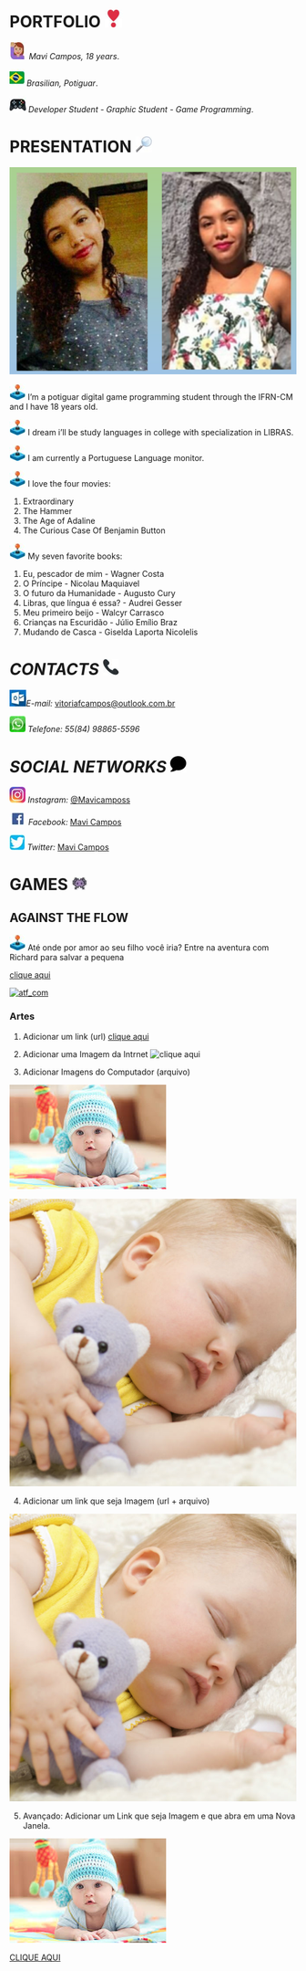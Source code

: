 # **PORTFOLIO** ![emojicor](emojicor.jpg)

![emojibon](emojibon.jpg) _Mavi Campos, 18 years_.

![emojiban](emojiban.jpg) _Brasilian, Potiguar_.

![emojijoy](emojijoy.jpg) _Developer Student - Graphic Student - Game Programming_.

#  **PRESENTATION** ![emojilupa](emojilupa.jpg)
![euenfim](euenfim.png) 

![marcador](marcador.jpg) I’m a potiguar digital game programming student through the IFRN-CM and I have 18 years old.

![marcador](marcador.jpg) I dream  i’ll be study languages in college with specialization in LIBRAS.

![marcador](marcador.jpg) I am currently a Portuguese Language monitor.


![marcador](marcador.jpg) I love the four movies:


1. Extraordinary 
2. The Hammer
3. The Age of Adaline
4. The Curious Case Of Benjamin Button


![marcador](marcador.jpg) My seven favorite books:


1. Eu, pescador de mim - Wagner Costa
2. O Príncipe - Nicolau Maquiavel
3. O futuro da Humanidade - Augusto Cury
4. Libras, que língua é essa? - Audrei Gesser
5. Meu primeiro beijo - Walcyr Carrasco
6. Crianças na Escuridão - Júlio Emílio Braz
7. Mudando de Casca - Giselda Laporta Nicolelis


# _CONTACTS_ ![CONTATO](CONTATO.jpg)

![OUT](OUT.jpg)*E-mail:* <a href="https://outlook.live.com/mail/inbox" target="_blank"> vitoriafcampos@outlook.com.br </a>

![WHA](WHA.jpg) *Telefone:* _55(84) 98865-5596_

# _SOCIAL NETWORKS_ ![REDES](REDES.jpg)


![INS](INS.jpg) *Instagram:* <a href="https://www.instagram.com/mavicamposs/?hl=pt-br" target="_blank"> @Mavicamposs </a>

![FACE](FACE.jpg) *Facebook:* <a href="https://www.facebook.com/vitoria.campos3154" target="_blank"> Mavi Campos </a>

![TW](TW.jpg) *Twitter:* <a href="https://www.twitter.com/MaviCamposss" target="_blank"> Mavi Campos </a>


# **GAMES** ![JOGOS](JOGOS.jpg)

## AGAINST THE FLOW

![marcador](marcador.jpg) Até onde por amor ao seu filho você iria? Entre na aventura com Richard para salvar a pequena 

[clique aqui](https://i.ytimg.com/vi/DSnbZUjIyAc/maxresdefault.jpg)

<a href="mavicampos.github.io/ATF" target="_blank"> ![atf_com](atf_com.png) </a>

### Artes
1. Adicionar um link (url)
[clique aqui](https://i.ytimg.com/vi/DSnbZUjIyAc/maxresdefault.jpg)


2. Adicionar uma Imagem da Intrnet
![clique aqui](https://i.ytimg.com/vi/DSnbZUjIyAc/maxresdefault.jpg)


3. Adicionar Imagens do Computador (arquivo)


![Imagem1](images.jpg)


![Imagem2](sleeping-baby-article.jpg)


4. Adicionar um link que seja Imagem (url + arquivo) 

[![Imagem2](sleeping-baby-article.jpg)](http://google.com)


5. Avançado: Adicionar um Link que seja Imagem e que abra em uma Nova Janela.

<a href="https://www.google.com.br/" target="_blank"> ![Imagem1](images.jpg) </a>


<a href="https://www.google.com.br/" target="_blank"> CLIQUE AQUI </a>








